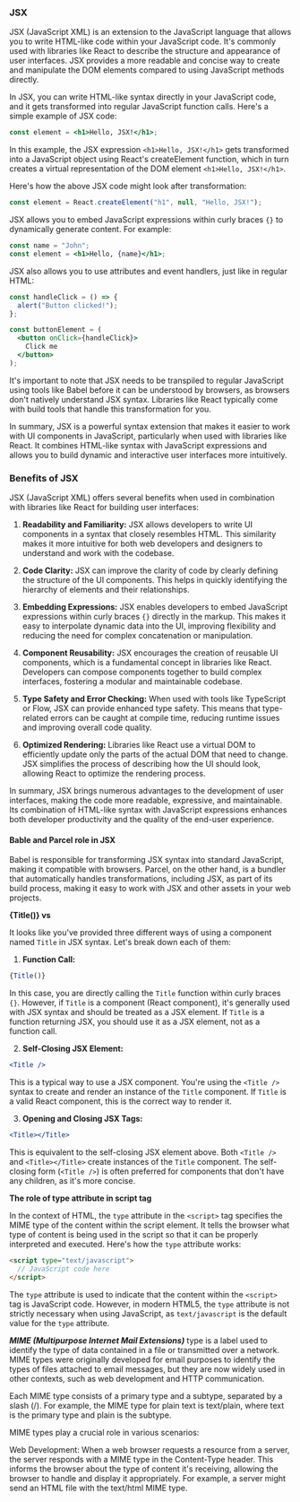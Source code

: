 ### JSX

JSX (JavaScript XML) is an extension to the JavaScript language that allows you to write HTML-like code within your JavaScript code. It's commonly used with libraries like React to describe the structure and appearance of user interfaces. JSX provides a more readable and concise way to create and manipulate the DOM elements compared to using JavaScript methods directly.

In JSX, you can write HTML-like syntax directly in your JavaScript code, and it gets transformed into regular JavaScript function calls. Here's a simple example of JSX code:

```jsx
const element = <h1>Hello, JSX!</h1>;
```

In this example, the JSX expression `<h1>Hello, JSX!</h1>` gets transformed into a JavaScript object using React's createElement function, which in turn creates a virtual representation of the DOM element `<h1>Hello, JSX!</h1>`.

Here's how the above JSX code might look after transformation:

```javascript
const element = React.createElement("h1", null, "Hello, JSX!");
```

JSX allows you to embed JavaScript expressions within curly braces `{}` to dynamically generate content. For example:

```jsx
const name = "John";
const element = <h1>Hello, {name}</h1>;
```

JSX also allows you to use attributes and event handlers, just like in regular HTML:

```jsx
const handleClick = () => {
  alert("Button clicked!");
};

const buttonElement = (
  <button onClick={handleClick}>
    Click me
  </button>
);
```

It's important to note that JSX needs to be transpiled to regular JavaScript using tools like Babel before it can be understood by browsers, as browsers don't natively understand JSX syntax. Libraries like React typically come with build tools that handle this transformation for you.

In summary, JSX is a powerful syntax extension that makes it easier to work with UI components in JavaScript, particularly when used with libraries like React. It combines HTML-like syntax with JavaScript expressions and allows you to build dynamic and interactive user interfaces more intuitively.

### Benefits of JSX

JSX (JavaScript XML) offers several benefits when used in combination with libraries like React for building user interfaces:

1. **Readability and Familiarity:** JSX allows developers to write UI components in a syntax that closely resembles HTML. This similarity makes it more intuitive for both web developers and designers to understand and work with the codebase.

2. **Code Clarity:** JSX can improve the clarity of code by clearly defining the structure of the UI components. This helps in quickly identifying the hierarchy of elements and their relationships.

3. **Embedding Expressions:** JSX enables developers to embed JavaScript expressions within curly braces `{}` directly in the markup. This makes it easy to interpolate dynamic data into the UI, improving flexibility and reducing the need for complex concatenation or manipulation.

4. **Component Reusability:** JSX encourages the creation of reusable UI components, which is a fundamental concept in libraries like React. Developers can compose components together to build complex interfaces, fostering a modular and maintainable codebase.

5. **Type Safety and Error Checking:** When used with tools like TypeScript or Flow, JSX can provide enhanced type safety. This means that type-related errors can be caught at compile time, reducing runtime issues and improving overall code quality.

6. **Optimized Rendering:** Libraries like React use a virtual DOM to efficiently update only the parts of the actual DOM that need to change. JSX simplifies the process of describing how the UI should look, allowing React to optimize the rendering process.

In summary, JSX brings numerous advantages to the development of user interfaces, making the code more readable, expressive, and maintainable. Its combination of HTML-like syntax with JavaScript expressions enhances both developer productivity and the quality of the end-user experience.

#### Bable and Parcel role in JSX

Babel is responsible for transforming JSX syntax into standard JavaScript, making it compatible with browsers. Parcel, on the other hand, is a bundler that automatically handles transformations, including JSX, as part of its build process, making it easy to work with JSX and other assets in your web projects.


**{Title()} vs <Title /> vs <Title></Title>**

It looks like you've provided three different ways of using a component named `Title` in JSX syntax. Let's break down each of them:

1. **Function Call:**

```jsx
{Title()}
```

In this case, you are directly calling the `Title` function within curly braces `{}`. However, if `Title` is a component (React component), it's generally used with JSX syntax and should be treated as a JSX element. If `Title` is a function returning JSX, you should use it as a JSX element, not as a function call.

2. **Self-Closing JSX Element:**

```jsx
<Title />
```

This is a typical way to use a JSX component. You're using the `<Title />` syntax to create and render an instance of the `Title` component. If `Title` is a valid React component, this is the correct way to render it.

3. **Opening and Closing JSX Tags:**

```jsx
<Title></Title>
```

This is equivalent to the self-closing JSX element above. Both `<Title />` and `<Title></Title>` create instances of the `Title` component. The self-closing form (`<Title />`) is often preferred for components that don't have any children, as it's more concise.


 **The role of type attribute in script tag**

In the context of HTML, the `type` attribute in the `<script>` tag specifies the MIME type of the content within the script element. It tells the browser what type of content is being used in the script so that it can be properly interpreted and executed. Here's how the `type` attribute works:

```html
<script type="text/javascript">
  // JavaScript code here
</script>
```

The `type` attribute is used to indicate that the content within the `<script>` tag is JavaScript code. However, in modern HTML5, the `type` attribute is not strictly necessary when using JavaScript, as `text/javascript` is the default value for the `type` attribute.

***MIME (Multipurpose Internet Mail Extensions)*** type is a label used to identify the type of data contained in a file or transmitted over a network. MIME types were originally developed for email purposes to identify the types of files attached to email messages, but they are now widely used in other contexts, such as web development and HTTP communication.

Each MIME type consists of a primary type and a subtype, separated by a slash (/). For example, the MIME type for plain text is text/plain, where text is the primary type and plain is the subtype.

MIME types play a crucial role in various scenarios:

Web Development: When a web browser requests a resource from a server, the server responds with a MIME type in the Content-Type header. This informs the browser about the type of content it's receiving, allowing the browser to handle and display it appropriately. For example, a server might send an HTML file with the text/html MIME type.